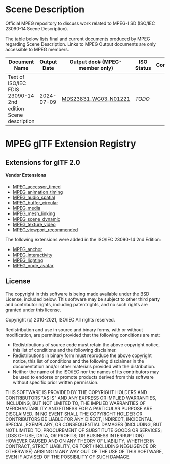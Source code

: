 # Scene Description

Official MPEG repository to discuss work related to MPEG-I SD (ISO/IEC 23090-14 Scene Description).

The table below lists final and current documents produced by MPEG regarding Scene Description.
Links to MPEG Output documents are only accessible to MPEG members.

| Document Name | Output Date | Output doc# (MPEG-member only) | ISO Status | Comments |
| ----- | ----- | ----- | ----- | ----- | 
| Text of ISO/IEC FDIS 23090-14 2nd edition Scene description | 2024-07-09 | [MDS23831_WG03_N01221](https://dms.mpeg.expert/doc_end_user/documents/146_Rennes/wg11/MDS23831_WG03_N01221.zip) | *TODO* | |




# MPEG glTF Extension Registry

## Extensions for glTF 2.0

#### Vendor Extensions

* [MPEG_accessor_timed](MPEG_accessor_timed/README.md)
* [MPEG_animation_timing](MPEG_animation_timing/README.md)
* [MPEG_audio_spatial](MPEG_audio_spatial/README.md)
* [MPEG_buffer_circular](MPEG_buffer_circular/README.md)
* [MPEG_media](MPEG_media/README.md)
* [MPEG_mesh_linking](MPEG_mesh_linking/README.md)
* [MPEG_scene_dynamic](MPEG_scene_dynamic/README.md)
* [MPEG_texture_video](MPEG_texture_video/README.md)
* [MPEG_viewport_recommended](MPEG_viewport_recommended/README.md)

The following extensions were added in the ISO/IEC 23090-14 2nd Edition:

* [MPEG_anchor](MPEG_anchor/README.md)
* [MPEG_interactivity](MPEG_interactivity/README.md)
* [MPEG_lighting](MPEG_lighting/README.md)
* [MPEG_node_avatar](MPEG_node_avatar/README.md)

## License

The copyright in this software is being made available under the BSD License, included below. This software may be subject to other third party and contributor rights, including patentrights, and no such rights are granted under this license.

Copyright (c) 2010-2021, ISO/IEC
All rights reserved.

Redistribution and use in source and binary forms, with or without modification, are permitted provided that the following conditions are met:

* Redistributions of source code must retain the above copyright notice, this list of conditions and the following disclaimer.
* Redistributions in binary form must reproduce the above copyright notice, this list of conditions and the following disclaimer in the documentation and/or other materials provided with the distribution.
* Neither the name of the ISO/IEC nor the names of its contributors may be used to endorse or promote products derived from this software without specific prior written permission.

THIS SOFTWARE IS PROVIDED BY THE COPYRIGHT HOLDERS AND CONTRIBUTORS "AS IS" AND ANY EXPRESS OR IMPLIED WARRANTIES, INCLUDING, BUT NOT LIMITED TO, THE IMPLIED WARRANTIES OF MERCHANTABILITY AND FITNESS FOR A PARTICULAR PURPOSE ARE DISCLAIMED. IN NO EVENT SHALL THE COPYRIGHT HOLDER OR CONTRIBUTORS BE LIABLE FOR ANY DIRECT, INDIRECT, INCIDENTAL, SPECIAL, EXEMPLARY, OR CONSEQUENTIAL DAMAGES (INCLUDING, BUT NOT LIMITED TO, PROCUREMENT OF SUBSTITUTE GOODS OR SERVICES; LOSS OF USE, DATA, OR PROFITS; OR BUSINESS INTERRUPTION) HOWEVER CAUSED AND ON ANY THEORY OF LIABILITY, WHETHER IN CONTRACT, STRICT LIABILITY, OR TORT (INCLUDING NEGLIGENCE OR OTHERWISE) ARISING IN ANY WAY OUT OF THE USE OF THIS SOFTWARE, EVEN IF ADVISED OF THE POSSIBILITY OF SUCH DAMAGE.
